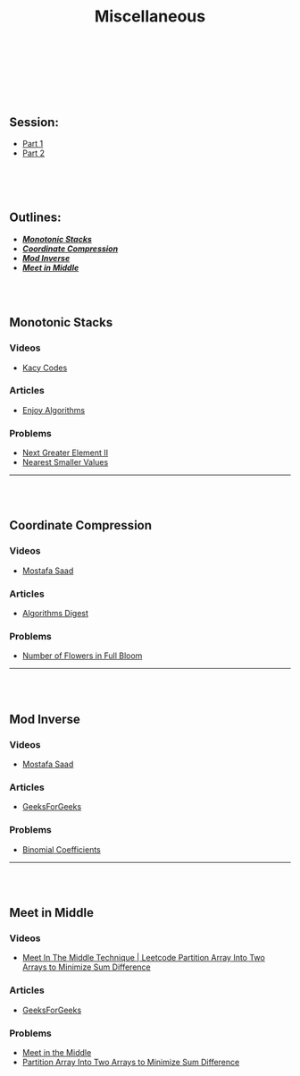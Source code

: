 <h1 align=center> Miscellaneous

<br><br><br>

## Session:
- [Part 1](https://youtu.be/CAkMhaNr47U)
- [Part 2](https://youtu.be/vtcEK6k_u_E)

<br><br><br>

## Outlines:
- ***[Monotonic Stacks](#monotonic-stacks)***
- ***[Coordinate Compression](#coordinate-compression)***
- ***[Mod Inverse](#mod-inverse)***
- ***[Meet in Middle](#meet-in-middle)***

<br><br>

## Monotonic Stacks

###  Videos
-	[Kacy Codes](https://www.youtube.com/@KacyCodes)

### Articles
- [Enjoy Algorithms](https://www.enjoyalgorithms.com/blog/find-next-greater-element)

### Problems
- [Next Greater Element II](https://leetcode.com/problems/next-greater-element-ii)
- [Nearest Smaller Values](https://codeforces.com/gym/102961/problem/Z)

---

<br><br>

## Coordinate Compression

###  Videos
-	[Mostafa Saad](https://www.youtube.com/watch?v=nqJIXtfs7p4&t)

### Articles
- [Algorithms Digest](https://medium.com/algorithms-digest/coordinate-compression-2fff95326fb#:~:text=Coordinate%20compression%20is%20a%20technique,save%20considerable%20time%20and%20memory.)

### Problems
- [Number of Flowers in Full Bloom](https://leetcode.com/contest/weekly-contest-290/problems/number-of-flowers-in-full-bloom)

---

<br><br>

## Mod Inverse

###  Videos
-	[Mostafa Saad](https://www.youtube.com/watch?v=O81POzCvC3M&t)

### Articles
- [GeeksForGeeks](https://www.geeksforgeeks.org/multiplicative-inverse-under-modulo-m/)

### Problems
- [Binomial Coefficients](https://cses.fi/problemset/task/1079)

---

<br><br>

## Meet in Middle

###  Videos
-	[Meet In The Middle Technique | Leetcode Partition Array Into Two Arrays to Minimize Sum Difference](https://www.youtube.com/watch?v=JUFHwaZjO_M)

### Articles
- [GeeksForGeeks](https://www.geeksforgeeks.org/meet-in-the-middle/)

### Problems
- [Meet in the Middle](https://cses.fi/problemset/task/1628/)
- [Partition Array Into Two Arrays to Minimize Sum Difference](https://leetcode.com/problems/partition-array-into-two-arrays-to-minimize-sum-difference/)
